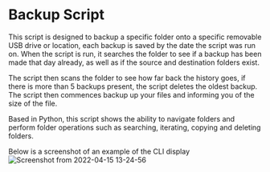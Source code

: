 # Backup Script

This script is designed to backup a specific folder onto a specific removable USB drive or location, each backup is saved by the date the script was run on. When the script is run, it searches the folder to see if a backup has been made that day already, as well as if the source and destination folders exist.

The script then scans the folder to see how far back the history goes, if there is more than 5 backups present, the script deletes the oldest backup. The script then commences backup up your files and informing you of the size of the file.

Based in Python, this script shows the ability to navigate folders and perform folder operations such as searching, iterating, copying and deleting folders.

Below is a screenshot of an example of the CLI display
![Screenshot from 2022-04-15 13-24-56](https://user-images.githubusercontent.com/99443437/163513445-68c6ea28-a934-498a-82fb-2fb4f65d69ea.png)
